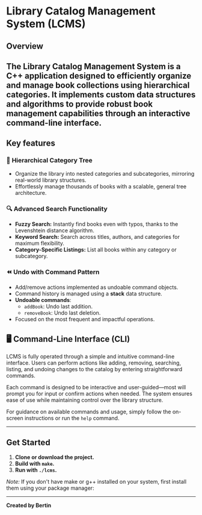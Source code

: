 # Library Catalog Management System (LCMS)

## Overview

The Library Catalog Management System 
is a C++ application designed to efficiently organize and manage book collections 
using hierarchical categories. It implements custom data structures and algorithms to provide robust 
book management capabilities through an interactive command-line interface.
---

## Key features

### 🚀 **Hierarchical Category Tree**
- Organize the library into nested categories and subcategories, mirroring real-world library structures.
- Effortlessly manage thousands of books with a scalable, general tree architecture.

### 🔍 **Advanced Search Functionality**
- **Fuzzy Search:** Instantly find books even with typos, thanks to the Levenshtein distance algorithm.
- **Keyword Search:** Search across titles, authors, and categories for maximum flexibility.
- **Category-Specific Listings:** List all books within any category or subcategory.

### ⏪ **Undo with Command Pattern**
- Add/remove actions implemented as undoable command objects.
- Command history is managed using a **stack** data structure.
- **Undoable commands**:
  - `addBook`: Undo last addition.
  - `removeBook`: Undo last deletion.
- Focused on the most frequent and impactful operations.

## 🖥️ Command-Line Interface (CLI)

LCMS is fully operated through a simple and intuitive command-line interface. Users can perform actions like adding, removing, searching, listing, and undoing changes to the catalog by entering straightforward commands.

Each command is designed to be interactive and user-guided—most will prompt you for input or confirm actions when needed. The system ensures ease of use while maintaining control over the library structure.

For guidance on available commands and usage, simply follow the on-screen instructions or run the `help` command.

---

## Get Started

1. **Clone or download the project.**
2. **Build with `make`.**
3. **Run with `./lcms`.**

*Note:* If you don't have make or g++ installed on your system, first install them using your package manager:

---

**Created by Bertin**

